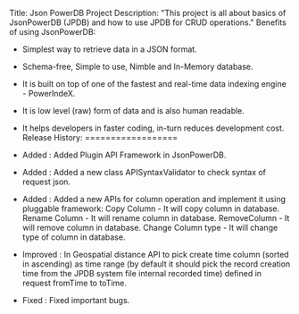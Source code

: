 Title: Json PowerDB Project
Description: "This project is all about basics of JsonPowerDB (JPDB) and how to use JPDB for CRUD operations."
Benefits of using JsonPowerDB: 
* Simplest way to retrieve data in a JSON format.
* Schema-free, Simple to use, Nimble and In-Memory database.
* It is built on top of one of the fastest and real-time data indexing engine - PowerIndeX.
* It is low level (raw) form of data and is also human readable.
* It helps developers in faster coding, in-turn reduces development cost.
Release History:
==================

* Added : Added Plugin API Framework in JsonPowerDB.
* Added : Added a new class APISyntaxValidator to check syntax of request json.
* Added : Added a new APIs for column operation and implement it using pluggable framework:
             Copy Column - It will copy column in database.
             Rename Column - It will rename column in database.
             RemoveColumn - It will remove column in database.
             Change Column type - It will change type of column in database.
* Improved : In Geospatial distance API to pick create time column (sorted in ascending) as time range 
             (by default it should pick the record creation time from the JPDB system file internal 
             recorded time) defined in request fromTime to toTime.
* Fixed : Fixed important bugs.  

